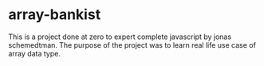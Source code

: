 # array-bankist

This is a project done at zero to expert complete javascript by jonas schemedtman. The purpose of the project was to learn real life use case of array data type.




